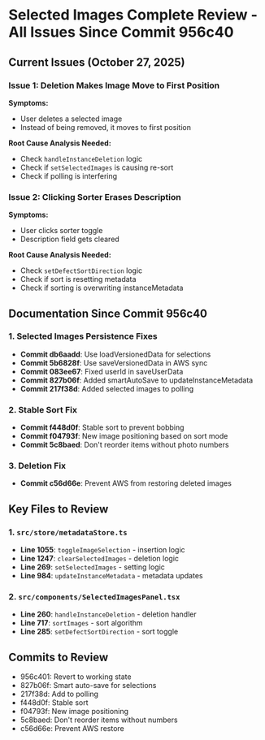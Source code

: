 # Selected Images Complete Review - All Issues Since Commit 956c40

## Current Issues (October 27, 2025)

### Issue 1: Deletion Makes Image Move to First Position

**Symptoms:**

- User deletes a selected image
- Instead of being removed, it moves to first position

**Root Cause Analysis Needed:**

- Check `handleInstanceDeletion` logic
- Check if `setSelectedImages` is causing re-sort
- Check if polling is interfering

### Issue 2: Clicking Sorter Erases Description

**Symptoms:**

- User clicks sorter toggle
- Description field gets cleared

**Root Cause Analysis Needed:**

- Check `setDefectSortDirection` logic
- Check if sort is resetting metadata
- Check if sorting is overwriting instanceMetadata

## Documentation Since Commit 956c40

### 1. Selected Images Persistence Fixes

- **Commit db6aadd**: Use loadVersionedData for selections
- **Commit 5b6828f**: Use saveVersionedData in AWS sync
- **Commit 083ee67**: Fixed userId in saveUserData
- **Commit 827b06f**: Added smartAutoSave to updateInstanceMetadata
- **Commit 217f38d**: Added selected images to polling

### 2. Stable Sort Fix

- **Commit f448d0f**: Stable sort to prevent bobbing
- **Commit f04793f**: New image positioning based on sort mode
- **Commit 5c8baed**: Don't reorder items without photo numbers

### 3. Deletion Fix

- **Commit c56d66e**: Prevent AWS from restoring deleted images

## Key Files to Review

### 1. `src/store/metadataStore.ts`

- **Line 1055**: `toggleImageSelection` - insertion logic
- **Line 1247**: `clearSelectedImages` - deletion logic
- **Line 269**: `setSelectedImages` - setting logic
- **Line 984**: `updateInstanceMetadata` - metadata updates

### 2. `src/components/SelectedImagesPanel.tsx`

- **Line 260**: `handleInstanceDeletion` - deletion handler
- **Line 717**: `sortImages` - sort algorithm
- **Line 285**: `setDefectSortDirection` - sort toggle

## Commits to Review

- 956c401: Revert to working state
- 827b06f: Smart auto-save for selections
- 217f38d: Add to polling
- f448d0f: Stable sort
- f04793f: New image positioning
- 5c8baed: Don't reorder items without numbers
- c56d66e: Prevent AWS restore
